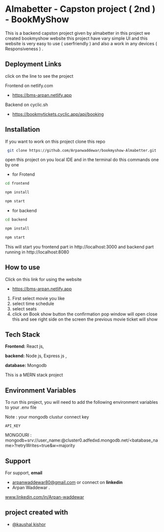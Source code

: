 
# Almabetter - Capston project ( 2nd ) - BookMyShow

This is a backend capston project given by almabetter in this project we created bookmyshow website this project have vary simple UI and this website is very easy to use ( userfriendly )  and also a work in any devices ( Responsiveness ) .
 


## Deployment Links

click on the line to see the project 

Frontend on netlify.com
 - https://bms-arpan.netlify.app

Backend on cyclic.sh

 - https://bookmytickets.cyclic.app/api/booking


## Installation

If you want to work on this project clone this repo 
```bash
 git clone https://github.com/Arpanwaddewar/bookmyshow-Almabetter.git
```

open this project on you local IDE  and in the terminal do this commands one by one 
 - for Frotend
```bash
cd frontend

npm install

npm start
```
 - for backend 
 ```bash
cd backend

npm install

npm start 
 ```
 This will start you frontend part in http://localhost:3000 and backend part running in http://localhost:8080 

    
## How to use

Click on this link for using the website
 - https://bms-arpan.netlify.app
 1) First select movie you like 
 2) select time schedule 
 3) select seats
 4) click on Book show button the confirmation pop window will open close this and see right side on the screen the previous movie ticket will show 
 


## Tech Stack

**Frontend:** React js, 

**backend:** Node js, Express js , 

**database:** Mongodb

This is a MERN stack project  


## Environment Variables

To run this project, you will need to add the following environment variables to your .env file

Note : your mongodb clustur connect key 

`API_KEY`

 MONGOURI : mongodb+srv://user_name:<password>@cluster0.adfedxd.mongodb.net/<batabase_name>?retryWrites=true&w=majority



## Support

For support, **email** 
- arpanwaddewar80@gmail.com 
or connect on **linkedin**
- Arpan Waddewar .

www.linkedin.com/in/Arpan-waddewar
## project created with 

- [@kaushal kishor]( https://github.com/kaushal2608)

